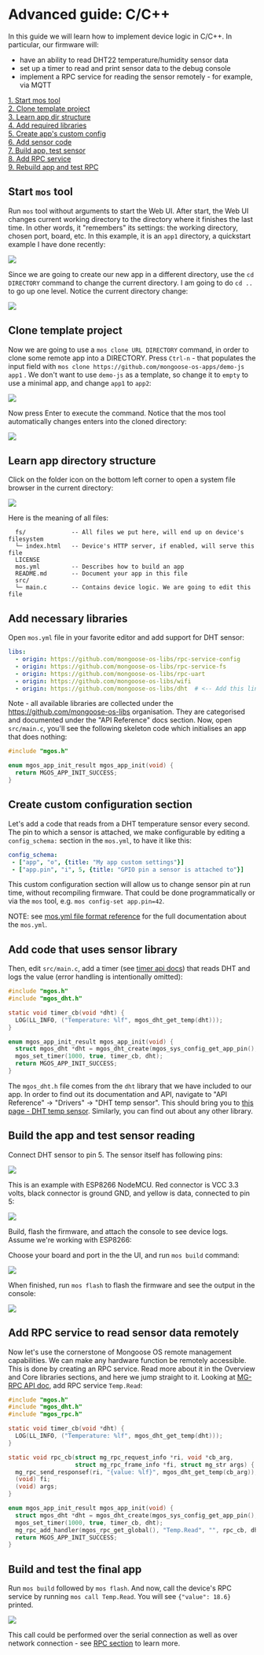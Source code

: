# Advanced guide: C/C++

In this guide we will learn how to implement device logic in C/C++.
In particular, our firmware will:
- have an ability to read DHT22 temperature/humidity sensor data
- set up a timer to read and print sensor data to the debug console
- implement a RPC service for reading the sensor remotely - for example,
  via MQTT

<div class="row">
  <div class="col-md-4">
    <div><a href="#start-mos-tool">1. Start mos tool</a></div>
    <div><a href="#clone-template-project">2. Clone template project</a></div>
    <div><a href="#learn-app-directory-structure">3. Learn app dir structure</a></div>
  </div>
  <div class="col-md-4">
    <div><a href="#add-necessary-libraries">4. Add required libraries</a></div>
    <div><a href="#create-custom-configuration-section">5. Create app's custom config</a></div>
    <div><a href="#add-code-that-uses-sensor-library">6. Add sensor code</a></div>
  </div>
  <div class="col-md-4">
    <div><a href="#build-the-app-and-test-sensor-reading">7. Build app, test sensor</a></div>
    <div><a href="#add-rpc-service-to-read-sensor-data-remotely">8. Add RPC service</a></div>
    <div><a href="#build-and-test-the-final-app">9. Rebuild app and test RPC</a></div>
  </div>
</div>

## Start `mos` tool

Run `mos` tool without arguments to start the Web UI. After start,
the Web UI changes current working directory to the directory where
it finishes the last time. In other words, it "remembers" its settings:
the working directory, chosen port, board, etc.
In this example, it is an `app1` directory, a quickstart example I have done recently:

![](images/advanced-c1.png)

Since we are going to create our new app in a different directory,
use the `cd DIRECTORY` command to change the current directory.
I am going to do `cd ..` to go up one level. Notice the current directory change:

![](images/advanced-c2.png)

## Clone template project

Now we are going to use a `mos clone URL DIRECTORY` command, in order to clone
some remote app into a DIRECTORY. Press `Ctrl-n` - that populates the input field
with `mos clone https://github.com/mongoose-os-apps/demo-js app1` . We don't
want to use `demo-js` as a template, so change it to `empty` to use a minimal
app, and change `app1` to `app2`:

![](images/advanced-c3.png)

Now press Enter to execute the command. Notice that the mos tool automatically
changes enters into the cloned directory:

![](images/advanced-c4.png)

## Learn app directory structure

Click on the folder icon on the bottom left corner to open a system
file browser in the current directory:

![](images/advanced-c5.png)

Here is the meaning of all files:

```
  fs/             -- All files we put here, will end up on device's filesystem
  └─ index.html   -- Device's HTTP server, if enabled, will serve this file
  LICENSE
  mos.yml         -- Describes how to build an app
  README.md       -- Document your app in this file
  src/
  └─ main.c       -- Contains device logic. We are going to edit this file
```

## Add necessary libraries

Open `mos.yml` file in your favorite editor and add support for DHT sensor:

```yaml
libs:
  - origin: https://github.com/mongoose-os-libs/rpc-service-config
  - origin: https://github.com/mongoose-os-libs/rpc-service-fs
  - origin: https://github.com/mongoose-os-libs/rpc-uart
  - origin: https://github.com/mongoose-os-libs/wifi
  - origin: https://github.com/mongoose-os-libs/dht  # <-- Add this line!
```

Note - all available libraries are collected under the https://github.com/mongoose-os-libs organisation. They are categorised
and documented under the "API Reference" docs section.
Now, open `src/main.c`, you'll see the following
skeleton code which initialises an app that does nothing:

```c
#include "mgos.h"

enum mgos_app_init_result mgos_app_init(void) {
  return MGOS_APP_INIT_SUCCESS;
}
```

## Create custom configuration section

Let's add a code that reads from a DHT temperature sensor every second.
The pin to which a sensor is attached, we make configurable by editing
a `config_schema:` section in the `mos.yml`, to have it like this:

```yaml
config_schema:
 - ["app", "o", {title: "My app custom settings"}]
 - ["app.pin", "i", 5, {title: "GPIO pin a sensor is attached to"}]
```

This custom configuration section will allow us to change sensor pin
at run time, without recompiling firmware. That could be done programmatically
or via the `mos` tool, e.g. `mos config-set app.pin=42`.

NOTE: see [mos.yml file format reference](build.md#mos-yml-file-format-reference)
for the full documentation about the `mos.yml`.

## Add code that uses sensor library

Then, edit `src/main.c`, add a timer (see [timer api docs](/docs/api/core/mgos_timers.h.md)) that reads DHT and logs the value
(error handling is intentionally omitted):

```c
#include "mgos.h"
#include "mgos_dht.h"

static void timer_cb(void *dht) {
  LOG(LL_INFO, ("Temperature: %lf", mgos_dht_get_temp(dht)));
}

enum mgos_app_init_result mgos_app_init(void) {
  struct mgos_dht *dht = mgos_dht_create(mgos_sys_config_get_app_pin(), DHT22);
  mgos_set_timer(1000, true, timer_cb, dht);
  return MGOS_APP_INIT_SUCCESS;
}
```

The `mgos_dht.h` file comes from the `dht` library that we have included to our app.
In order to find out its documentation and API, navigate to
"API Reference" -> "Drivers" -> "DHT temp sensor". This should bring you to
[this page - DHT temp sensor](/docs/api/drivers/dht.md). Similarly, you can find
out about any other library.

## Build the app and test sensor reading

Connect DHT sensor to pin 5. The sensor itself has following pins:

![](images/dht22.png)

This is an example with ESP8266 NodeMCU. Red connector is VCC 3.3 volts, black
connector is ground GND, and yellow is data, connected to pin 5:

![](images/dht.png)

Build, flash the firmware, and attach the
console to see device logs. Assume we're working with ESP8266:

Choose your board and port in the the UI, and run `mos build` command:

![](images/advanced-c6.png)

When finished, run `mos flash` to flash the firmware and see the output in the console:

![](images/advanced-c7.png)

## Add RPC service to read sensor data remotely

Now let's use the cornerstone of Mongoose OS remote management capabilities.
We can make any hardware function be remotely accessible. This is done
by creating an RPC service. Read more about it in the Overview and Core
libraries sections, and here we jump straight to it. Looking at
[MG-RPC API doc](../api/rpc/rpc-common.md), add RPC service `Temp.Read`:

```c
#include "mgos.h"
#include "mgos_dht.h"
#include "mgos_rpc.h"

static void timer_cb(void *dht) {
  LOG(LL_INFO, ("Temperature: %lf", mgos_dht_get_temp(dht)));
}

static void rpc_cb(struct mg_rpc_request_info *ri, void *cb_arg,
                   struct mg_rpc_frame_info *fi, struct mg_str args) {
  mg_rpc_send_responsef(ri, "{value: %lf}", mgos_dht_get_temp(cb_arg));
  (void) fi;
  (void) args;
}

enum mgos_app_init_result mgos_app_init(void) {
  struct mgos_dht *dht = mgos_dht_create(mgos_sys_config_get_app_pin(), DHT22);
  mgos_set_timer(1000, true, timer_cb, dht);
  mg_rpc_add_handler(mgos_rpc_get_global(), "Temp.Read", "", rpc_cb, dht);
  return MGOS_APP_INIT_SUCCESS;
}
```

## Build and test the final app

Run `mos build` followed by `mos flash`.
And now, call the device's RPC service by running `mos call Temp.Read`.
You will see `{"value": 18.6}` printed.

![](images/advanced-c8.png)

This call could be performed over the serial connection as well as over
network connection - see [RPC section](/docs/userguide/rpc.md) to learn more.

